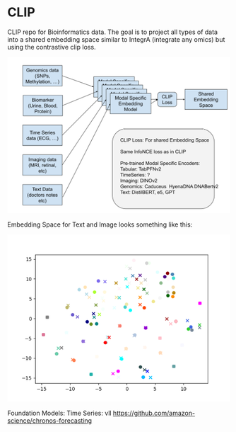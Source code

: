 # CLIP
CLIP repo for Bioinformatics data. The goal is to project all types of data into a shared embedding space similar to IntegrA (integrate any omics) but using the contrastive clip loss.


![BioCLIP Schematic](figures/BioCLIP.svg)

Embedding Space for Text and Image looks something like this:

![BioCLIP Schematic](figures/embedding_space.png)

Foundation Models:
Time Series: vll https://github.com/amazon-science/chronos-forecasting
